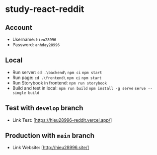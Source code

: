 # study-react-reddit

## Account
* Username: `hieu28996`
* Password: `anhday28996`

## Local
* Run server: `cd .\backend\` `npm ci` `npm start`
* Run page: `cd .\frontend\` `npm ci` `npm start`
* Run Storybook in frontend: `npm run storybook`
* Build and test in local: `npm run build` `npm install -g serve` `serve --single build`

## Test with `develop` branch
* Link Test: [https://hieu28996-reddit.vercel.app/]

## Production with `main` branch
* Link Website: [http://hieu28996.site/]
